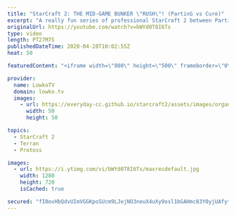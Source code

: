 ```yaml
---
title: "StarCraft 2: THE MID-GAME BUNKER \"RUSH\"! (PartinG vs Cure)"
excerpt: "A really fun series of professional StarCraft 2 between PartinG and Cure. In this best-of-3 we see a variety of openers from both players and in two of them, Cure goes for a timing attack where he's building structures like Bunkers on his opponent's side of the map.  Support my work: http://www.patreon.com/lowkotv"
originalUrl: https://youtube.com/watch?v=bWYd0T8I6Ts
type: video
length: PT27M7S
publishedDateTime: 2020-04-28T10:02:55Z
heat: 50

featuredContent: "<iframe width=\"800\" height=\"500\" frameborder=\"0\" src=\"https://www.youtube.com/embed/bWYd0T8I6Ts\" allow=\"accelerometer; autoplay; encrypted-media; gyroscope; picture-in-picture\" allowfullscreen></iframe>"

provider:
  name: LowkoTV
  domain: lowko.tv
  images:
    - url: https://everyday-cc.github.io/starcraft2/assets/images/organizations/lowko.tv-50x50.jpg
      width: 50
      height: 50

topics:
  - StarCraft 2
  - Terran
  - Protoss

images:
  - url: https://i.ytimg.com/vi/bWYd0T8I6Ts/maxresdefault.jpg
    width: 1280
    height: 720
    isCached: true

secured: "fI0ovHbQdvUImVGGKpoSUcm9LJejNO3neuX4uXy9osl1bGAHmc83Y0yjUAfytjXbmfTBVWhhuSW71MTy/eiZ98Jq4zj22Vn5g9fb+egBJCvOnSlLOBrYhtd9lEP0jRD9LlaQr8CX456VvhM1VR0gPq4ZJl9v6zhN54AydWCzTIBl4foTHW4sDns8EfjGpa4UkEh0u+mKv6Eh301SjIOJCKfWDoQJAhwaOLPmuZcGvP1dJ/4Zs97FXWANTAr/RyKXzX1xQt9QZN9mJNxcw9N5ogO4CFgWzBYfF1pwHntgUdJkrDJB0dLCGOCGJFIYesAL7/3iVPgUYbA2MRk3BfqLiSzVVZ0WyNvvsNrwGaC7yuPudSYFHbPTpOTyQz0PqXN3/fop+HFBrmTc4spetaeQErEawTLH9KwYlCoLr2D/Xz8oM3G3QjX/dvR8N89HqAdr;XuA+RB3zrjRYO0IIbLmR+g=="
---
```


